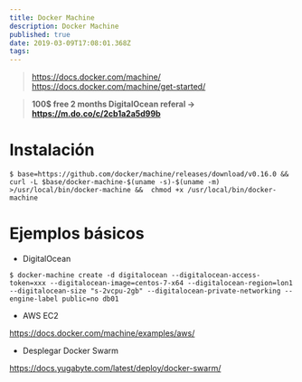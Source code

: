 ```yaml
---
title: Docker Machine
description: Docker Machine
published: true
date: 2019-03-09T17:08:01.368Z
tags: 
---
```


> https://docs.docker.com/machine/
> https://docs.docker.com/machine/get-started/

> **100$ free 2 months DigitalOcean referal -> https://m.do.co/c/2cb1a2a5d99b**

# Instalación

`$ base=https://github.com/docker/machine/releases/download/v0.16.0 &&  curl -L $base/docker-machine-$(uname -s)-$(uname -m) >/usr/local/bin/docker-machine &&  chmod +x /usr/local/bin/docker-machine`

# Ejemplos básicos

- DigitalOcean

`$ docker-machine create -d digitalocean --digitalocean-access-token=xxx --digitalocean-image=centos-7-x64 --digitalocean-region=lon1 --digitalocean-size "s-2vcpu-2gb" --digitalocean-private-networking --engine-label public=no db01`

- AWS EC2

https://docs.docker.com/machine/examples/aws/

- Desplegar Docker Swarm

https://docs.yugabyte.com/latest/deploy/docker-swarm/
